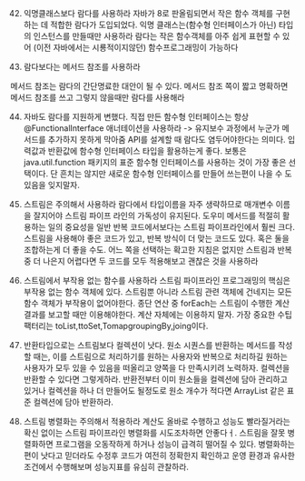 
42. 익명클래스보다 람다를 사용하라
자바가 8로 판올림되면서 작은 함수 객체를 구현하는 데 적합한 람다가 도입되었다.
익명 클래스는(함수형 인터페이스가 아닌) 타입의 인스턴스를 만들때만 사용하라
람다는 작은 함수객체를 아주 쉽게 표현할 수 있어 (이전 자바에서는 시룡적이지않던) 함수프로그래밍이 가능하다

43. 람다보다는 메서드 참조를 사용하라

메서드 참조는 람다의 간단명료한 대안이 될 수 있다. 메서드 참조 쪽이 짧고 명확하면
메서드 참조를 쓰고 그렇지 않을때만 람다를 사용해라

44.  자바도 람다를 지원하게 변했다.
직접 만든 함수형 인터페이스는 항상 @FunctionalInterface 애너테이션을 사용하라 -> 유지보수 과정에서 누군가 메서드를 추가하지 못하게 막아줌
API를 설계할 때 람다도 염두어야한다는 의미다. 입력값과 반환값에 
함수형 인터페이스 타입을 활용하는게 좋다.
보통은 java.util.function 패키지의 표준 함수형 인터페이스를 사용하는 것이
가장 좋은 선택이다. 단 흔치는 않지만 새로운 함수형 인터페이스를 만들어 쓰는편이 나을 수 도 있음을
잊지말자.

45. 스트림은 주의해서 사용하라
람다에서 타입이름을 자주 생략하므로 매개변수 이름을 잘지어야 스트림 파이프 라인의 가독성이 유지된다.
도우미 메서드를 적절히 활용하는 일의 중요성을 일반 반복 코드에서보다는 스트림 파이프라인에서 훨씬 크다.
스트림을 사용해야 좋은 코드가 있고, 반복 방식이 더 맞는 코드도 있다. 혹은 둘을 조합하는게 더 좋을 수도.
어느 쪽을 선택하는 확고한 지침은 없지만 스트림과 반복중 더 나은지 어렵다면
두 코드를 모두 적용해보고 괜찮은 것을 사용하라

46. 스트림에서 부작용 없는 함수를 사용하라 
스트림 파이프라인 프로그래밍의 핵심은 부작용 없는 함수 객체에 있다.
스트림뿐 아니라 스트림 관련 객체에 건네지는 모든 함수 객체가 부작용이 없어야한다.
종단 연산 중 forEach는 스트림이 수행한 계산 결과를 보고할 때만 이용해야한다.
계산 자체에는 이용하지 말자. 가장 중요한 수팁 팩터리는 toList,ttoSet,TomapgroupingBy,joing이다.

47. 반환타입으로는 스트림보다 컬렉션이 낫다.
원소 시퀀스를 반환하는 메서드를 작성할 때는, 이를 스트림으로 처리하기를 원하는 사용자와
반복으로 처리하길 원하는 사용자가 모두 있을 수 있음을 떠올리고 양쪽을 다 만족시키려 노력하자.
컬렉션을 반환할 수 있다면 그렇게하라. 반환전부터 이미 원소들을 컬렉션에 담아 관리하고 있거나 컬렉션을 하나 더 만들어도 
될정도로 원소 개수가 적다면 ArrayList 같은 표준 컬렉션에 담아 반환하라.

48. 스트림 병렬화는 주의해서 적용하라
계산도 올바로 수행하고 성능도 빨라질거라는 확신 없이는 스트림 파이프라인 병렬화를 시도조차하면 안좋다ㅓ.
스트림을 잘못 병렬화하면 프로그램을 오동작하게 하거나 성능이 급격히 떨어질 수 있다.
병렬화하는 편이 낫다고 믿더라도 수정후 코드가 여전히 정확한지 확인하고 운영 환경과 유사한 조건에서 수행해보며 성능지표를 유심히 관찰하라.